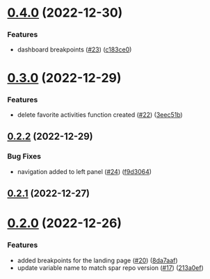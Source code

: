 # [0.4.0](https://github.com/bcgov/nr-frontend-starting-app/compare/v0.3.0...v0.4.0) (2022-12-30)


### Features

* dashboard breakpoints  ([#23](https://github.com/bcgov/nr-frontend-starting-app/issues/23)) ([c183ce0](https://github.com/bcgov/nr-frontend-starting-app/commit/c183ce01f9ced95c35e8997ed5b4a6ca5bf6c962))



# [0.3.0](https://github.com/bcgov/nr-frontend-starting-app/compare/v0.2.2...v0.3.0) (2022-12-29)


### Features

* delete favorite activities function created ([#22](https://github.com/bcgov/nr-frontend-starting-app/issues/22)) ([3eec51b](https://github.com/bcgov/nr-frontend-starting-app/commit/3eec51bb4b9dc500310b265c3bccbbeb9619a19f))



## [0.2.2](https://github.com/bcgov/nr-frontend-starting-app/compare/v0.2.1...v0.2.2) (2022-12-29)


### Bug Fixes

* navigation added to left panel ([#24](https://github.com/bcgov/nr-frontend-starting-app/issues/24)) ([f9d3064](https://github.com/bcgov/nr-frontend-starting-app/commit/f9d30646991992881bef691a284bde1755658d39))



## [0.2.1](https://github.com/bcgov/nr-frontend-starting-app/compare/v0.2.0...v0.2.1) (2022-12-27)



# [0.2.0](https://github.com/bcgov/nr-frontend-starting-app/compare/v0.1.4...v0.2.0) (2022-12-26)


### Features

* added breakpoints for the landing page ([#20](https://github.com/bcgov/nr-frontend-starting-app/issues/20)) ([8da7aaf](https://github.com/bcgov/nr-frontend-starting-app/commit/8da7aaf1572fb22c72a0ae45f13a823114e90164))
* update variable name to match spar repo version ([#17](https://github.com/bcgov/nr-frontend-starting-app/issues/17)) ([213a0ef](https://github.com/bcgov/nr-frontend-starting-app/commit/213a0ef0ba7e39c519ea46cc5d8f392c2f83597b))



